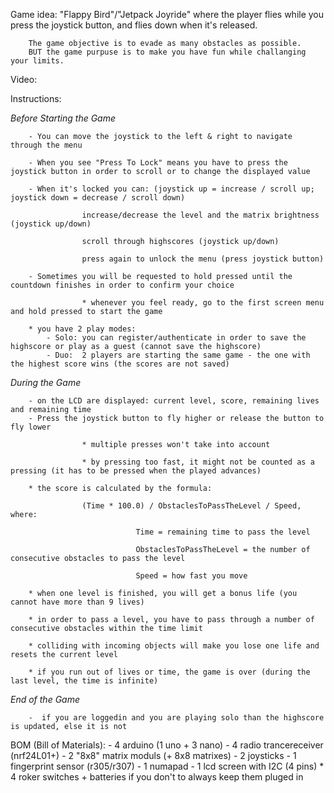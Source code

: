 Game idea: "Flappy Bird"/"Jetpack Joyride" where the player flies while you press the joystick button, and flies down when it's released.

        The game objective is to evade as many obstacles as possible.
        BUT the game purpuse is to make you have fun while challanging your limits.
Video: <TBD>

Instructions:

 *Before Starting the Game*
                    
        - You can move the joystick to the left & right to navigate through the menu
        
        - When you see "Press To Lock" means you have to press the joystick button in order to scroll or to change the displayed value
        
        - When it's locked you can: (joystick up = increase / scroll up; joystick down = decrease / scroll down)
        
                    increase/decrease the level and the matrix brightness (joystick up/down)
                    
                    scroll through highscores (joystick up/down)
                    
                    press again to unlock the menu (press joystick button)
                    
        - Sometimes you will be requested to hold pressed until the countdown finishes in order to confirm your choice
        
                    * whenever you feel ready, go to the first screen menu and hold pressed to start the game
                    
        * you have 2 play modes: 
            - Solo: you can register/authenticate in order to save the highscore or play as a guest (cannot save the highscore)
            - Duo:  2 players are starting the same game - the one with the highest score wins (the scores are not saved)
            
 *During the Game*
 
        - on the LCD are displayed: current level, score, remaining lives and remaining time
        - Press the joystick button to fly higher or release the button to fly lower
        
                    * multiple presses won't take into account
                    
                    * by pressing too fast, it might not be counted as a pressing (it has to be pressed when the played advances)
        
        * the score is calculated by the formula:
        
                    (Time * 100.0) / ObstaclesToPassTheLevel / Speed, where:
                    
                                Time = remaining time to pass the level
                                
                                ObstaclesToPassTheLevel = the number of consecutive obstacles to pass the level
                                
                                Speed = how fast you move 
                                
        * when one level is finished, you will get a bonus life (you cannot have more than 9 lives)
        
        * in order to pass a level, you have to pass through a number of consecutive obstacles within the time limit
        
        * colliding with incoming objects will make you lose one life and resets the current level
        
        * if you run out of lives or time, the game is over (during the last level, the time is infinite)
                    
 *End of the Game*
   
        -  if you are loggedin and you are playing solo than the highscore is updated, else it is not
        
BOM (Bill of Materials):
        - 4 arduino (1 uno + 3 nano)
        - 4 radio trancereceiver (nrf24L01+)
        - 2 "8x8" matrix moduls (+ 8x8 matrixes)
        - 2 joysticks
        - 1 fingerprint sensor (r305/r307)
        - 1 numapad
        - 1 lcd screen with I2C (4 pins)
        * 4 roker switches + batteries if you don't to always keep them pluged in
   
